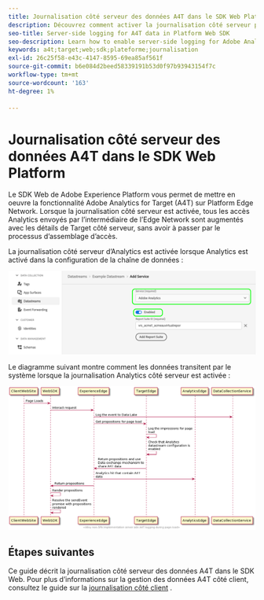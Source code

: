 ```yaml
---
title: Journalisation côté serveur des données A4T dans le SDK Web Platform
description: Découvrez comment activer la journalisation côté serveur pour Adobe Analytics for Target (A4T) à l’aide du SDK Web Experience Platform.
seo-title: Server-side logging for A4T data in Platform Web SDK
seo-description: Learn how to enable server-side logging for Adobe Analytics for Target (A4T) using the Experience Platform Web SDK.
keywords: a4t;target;web;sdk;plateforme;journalisation
exl-id: 26c25f58-e43c-4147-8595-69ea85af561f
source-git-commit: b6e084d2beed58339191b53d0f97b93943154f7c
workflow-type: tm+mt
source-wordcount: '163'
ht-degree: 1%

---
```


# Journalisation côté serveur des données A4T dans le SDK Web Platform

Le SDK Web de Adobe Experience Platform vous permet de mettre en oeuvre la fonctionnalité Adobe Analytics for Target (A4T) sur Platform Edge Network. Lorsque la journalisation côté serveur est activée, tous les accès Analytics envoyés par l’intermédiaire de l’Edge Network sont augmentés avec les détails de Target côté serveur, sans avoir à passer par le processus d’assemblage d’accès.

La journalisation côté serveur d’Analytics est activée lorsque Analytics est activé dans la configuration de la chaîne de données :

![Configuration du flux de données Analytics activée](../assets/enable-analytics-datastream.png)

Le diagramme suivant montre comment les données transitent par le système lorsque la journalisation Analytics côté serveur est activée :

![Flux de journalisation côté serveur](../assets/analytics-server-side-logging.png)

## Étapes suivantes

Ce guide décrit la journalisation côté serveur des données A4T dans le SDK Web. Pour plus d’informations sur la gestion des données A4T côté client, consultez le guide sur la [journalisation côté client](./client-side.md) .
